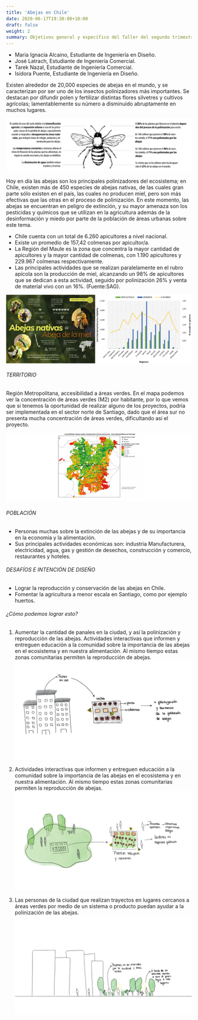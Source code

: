 ```yaml
---
title: 'Abejas en Chile'
date: 2020-06-17T19:30:08+10:00
draft: false
weight: 2
summary: Objetivos general y específico del Taller del segundo trimestre de 2020.
---
```


- Maria Ignacia Alcaino, Estudiante de Ingeniería en Diseño.
- José Latrach, Estudiante de Ingeniería Comercial.
- Tarek Nazal, Estudiante de Ingeniería Comercial.
- Isidora Puente, Estudiante de Ingeniería en Diseño.


Existen alrededor de 20,000 especies de abejas en el mundo, y se caracterizan por ser uno de los insectos polinizadores más importantes. Se destacan por difundir polen y fertilizar distintas flores silvetres y cultivos agrícolas; lamentablemente su número a disminuido abruptamente en muchos lugares.

![Imagen Simple](/img/GRAFICO_ABEJA.jpg)


Hoy en día las abejas son los principales polinizadores del ecosistema; en Chile, existen más de 450 especies de abejas nativas, de las cuales gran parte sólo existen en el país, las cuales no producen miel, pero son más efectivas que las otras en el proceso de polinización. En este momento, las abejas se encuentran en peligro de extinción, y su mayor amenaza son los pesticidas y químicos que se utilizan en la agricultura además de la desinformación y miedo por parte de la población de áreas urbanas sobre este tema.


- Chile cuenta con un total de 6.260 apicultores a nivel nacional. 
 - Existe un promedio de 157,42 colmenas por apicultor/a.
- La Región del Maule es la zona que concentra la mayor cantidad de apicultores y la mayor cantidad de colmenas, con 1.190 apicultores y 229.967 colmenas respectivamente. 
- Las principales actividades que se realizan paralelamente en el rubro apícola son la producción de miel, alcanzando un 98% de apicultores que se dedican a esta actividad, seguido por polinización 26% y venta de material vivo con un 16%. (Fuente:SAG).

![Imagen Simple](/img/grafico.jpg)

###### TERRITORIO 

Región Metropolitana, accesibilidad a áreas verdes. 
En el mapa podemos ver la concentración de áreas verdes (M2) por habitante, por lo que vemos que si tenemos la oportunidad de realizar alguno de los proyectos, podría ser implementada en el sector norte de Santiago, dado que el área sur no presenta mucha concentración de áreas verdes, dificultando así el proyecto.


![Imagen Simple](/img/mapa.jpg)


###### POBLACIÓN

- Personas muchas sobre la extinción de las abejas y de su importancia en la economía y la alimentación.
- Sus principales actividades económicas son: industria Manufacturera, electricidad, agua, gas y gestión de desechos, construcción y comercio, restaurantes y hoteles.

###### DESAFÍOS E INTENCIÓN DE DISEÑO

- Lograr la reproducción y conservación de las abejas en Chile.
- Fomentar la agricultura a menor escala en Santiago, como por ejemplo huertos.

###### ¿Cómo podemos lograr esto? 

1. Aumentar la cantidad de panales en la ciudad, y así la polinización y reproducción de las abejas. Actividades interactivas que informen y entreguen educación a la comunidad sobre la importancia de las abejas en el ecosistema y en nuestra alimentación. Al mismo tiempo estas zonas comunitarias permiten la reproducción de abejas. 
![Imagen Simple](/img/DIBUJO_IDEA_1.jpg)

2.  Actividades interactivas que informen y entreguen educación a la comunidad sobre la importancia de las abejas en el ecosistema y en nuestra alimentación. Al mismo tiempo estas zonas comunitarias permiten la reproducción de abejas. 
![Imagen Simple](/img/DIBUJO_IDEA_2.jpg)

3. Las personas de la ciudad que realizan trayectos en lugares cercanos a áreas verdes por medio de un sistema o producto puedan ayudar a la polinización de las abejas. 
![Imagen Simple](/img/DIBUJO_IDEA_3.jpg)
